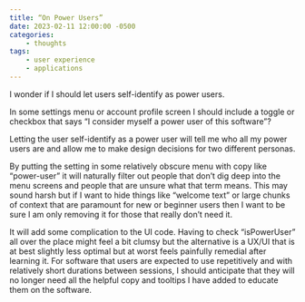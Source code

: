 ```yaml
---
title: “On Power Users”
date: 2023-02-11 12:00:00 -0500
categories: 
    - thoughts
tags: 
    - user experience 
    - applications
---
```



I wonder if I should let users self-identify as power users. 


In some settings menu or account profile screen I should include a toggle or checkbox that says “I consider myself a power user of this software”?


Letting the user self-identify as a power user will tell me who all my power users are and allow me to make design decisions for two different personas. 


By putting the setting in some relatively obscure menu with copy like “power-user” it will naturally filter out people that don’t dig deep into the menu screens and people that are unsure what that term means. This may sound harsh but if I want to hide things like “welcome text” or large chunks of context that are paramount for new or beginner users then I want to be sure I am only removing it for those that really don’t need it. 


It will add some complication to the UI code. Having to check “isPowerUser” all over the place might feel a bit clumsy but the alternative is a UX/UI that is at best slightly less optimal but at worst feels painfully remedial after learning it. For software that users are expected to use repetitively and with relatively short durations between sessions, I should anticipate that they will no longer need all the helpful copy and tooltips I have added to educate them on the software. 